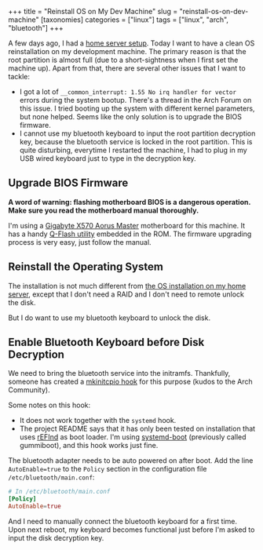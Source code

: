 +++
title = "Reinstall OS on My Dev Machine"
slug = "reinstall-os-on-dev-machine"
[taxonomies]
categories = ["linux"]
tags = ["linux", "arch", "bluetooth"]
+++

A few days ago, I had a [home server setup](/home-server-setup). Today I want to have a clean OS reinstallation on my development machine. The primary reason is that the root partition is almost full (due to a short-sightness when I first set the machine up). Apart from that, there are several other issues that I want to tackle:

- I got a lot of `__common_interrupt: 1.55 No irq handler for vector` errors during the system bootup. There's a thread in the Arch Forum on this issue. I tried booting up the system with different kernel parameters, but none helped. Seems like the only solution is to upgrade the BIOS firmware.
- I cannot use my bluetooth keyboard to input the root partition decryption key, because the bluetooth service is locked in the root partition. This is quite disturbing, everytime I restarted the machine, I had to plug in my USB wired keyboard just to type in the decryption key.

<!-- more -->

## Upgrade BIOS Firmware

**A word of warning: flashing motherboard BIOS is a dangerous operation. Make sure you read the motherboard manual thoroughly.**

I'm using a [Gigabyte X570 Aorus Master](https://www.gigabyte.com/Motherboard/X570-AORUS-MASTER-rev-11-12#kf) motherboard for this machine. It has a handy [Q-Flash utility](https://www.gigabyte.com/MicroSite/121/tech_qflash.htm) embedded in the ROM. The firmware upgrading process is very easy, just follow the manual.

## Reinstall the Operating System

The installation is not much different from [the OS installation on my home server](/home-server-setup#arch-linux-installation), except that I don't need a RAID and I don't need to remote unlock the disk.

But I do want to use my bluetooth keyboard to unlock the disk.

## Enable Bluetooth Keyboard before Disk Decryption

We need to bring the bluetooth service into the initramfs. Thankfully, someone has created a [mkinitcpio hook](https://github.com/irreleph4nt/mkinitcpio-bluetooth) for this purpose (kudos to the Arch Community).

Some notes on this hook:

* It does not work together with the `systemd` hook.
* The project README says that it has only been tested on installation that uses [rEFInd](https://wiki.archlinux.org/title/REFInd) as boot loader. I'm using [systemd-boot](https://wiki.archlinux.org/title/Systemd-boot) (previously called gummiboot), and this hook works just fine.

The bluetooth adapter needs to be auto powered on after boot. Add the line `AutoEnable=true` to the `Policy` section in the configuration file `/etc/bluetooth/main.conf`:

```conf
# In /etc/bluetooth/main.conf
[Policy]
AutoEnable=true
```

And I need to manually connect the bluetooth keyboard for a first time. Upon next reboot, my keyboard becomes functional just before I'm asked to input the disk decryption key.
